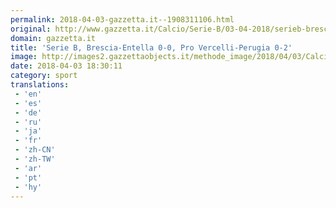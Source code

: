 ```yaml
---
permalink: 2018-04-03-gazzetta.it--1908311106.html
original: http://www.gazzetta.it/Calcio/Serie-B/03-04-2018/serieb-brescia-entella-provercelli-perugia-dicarmine-260242030825.shtml
domain: gazzetta.it
title: 'Serie B, Brescia-Entella 0-0, Pro Vercelli-Perugia 0-2'
image: http://images2.gazzettaobjects.it/methode_image/2018/04/03/Calcio/Foto%20Calcio%20-%20Trattate/20a4315415da38d7963e78376912228b_169_xl.JPG
date: 2018-04-03 18:30:11
category: sport
translations: 
 - 'en'
 - 'es'
 - 'de'
 - 'ru'
 - 'ja'
 - 'fr'
 - 'zh-CN'
 - 'zh-TW'
 - 'ar'
 - 'pt'
 - 'hy'
---
```


